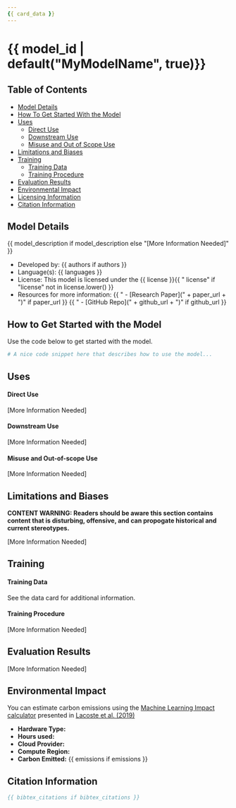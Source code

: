 ```yaml
---
{{ card_data }}
---
```


# {{ model_id | default("MyModelName", true)}}

## Table of Contents
- [Model Details](#model-details)
- [How To Get Started With the Model](#how-to-get-started-with-the-model)
- [Uses](#uses)
  - [Direct Use](#direct-use)
  - [Downstream Use](#downstream-use)
  - [Misuse and Out of Scope Use](#misuse-and-out-of-scope-use)
- [Limitations and Biases](#limitations-and-biases)
- [Training](#training)
  - [Training Data](#training-data)
  - [Training Procedure](#training-procedure)
- [Evaluation Results](#evaluation-results)
- [Environmental Impact](#environmental-impact)
- [Licensing Information](#licensing-information)
- [Citation Information](#citation-information)


## Model Details

<!-- Give an overview of your model, the relevant research paper, who trained it, etc.  -->

{{ model_description if model_description else "[More Information Needed]" }}

- Developed by: {{ authors if authors }}
- Language(s): {{ languages }}
- License: This model is licensed under the {{ license }}{{ " license" if "license" not in license.lower() }}
- Resources for more information:
{{ "  - [Research Paper](" + paper_url + ")" if paper_url }}
{{ "  - [GitHub Repo](" + github_url + ")" if github_url }}


## How to Get Started with the Model

Use the code below to get started with the model.

```python
# A nice code snippet here that describes how to use the model...
```

## Uses

#### Direct Use

<!-- Describe what kind of tasks this model can be used for directly or problems it can solve. -->

[More Information Needed]

#### Downstream Use

<!-- Describe how this model could be leveraged by a downstream model (if applicable) -->

[More Information Needed]

#### Misuse and Out-of-scope Use

<!-- Describe ways in which this model ***should not*** be used. -->

[More Information Needed]

## Limitations and Biases

<!-- Describe limitations and biases of this model or models of it's type. -->

**CONTENT WARNING: Readers should be aware this section contains content that is disturbing, offensive, and can propogate historical and current stereotypes.**

[More Information Needed]

## Training

#### Training Data

<!-- Describe the dataset used to train this model. -->
<!-- Refer to data card if dataset is provided and exists on the hub -->

See the data card for additional information.

#### Training Procedure

<!-- Describe the preprocessing, hardware used, training hyperparameters, etc. -->

[More Information Needed]

## Evaluation Results

<!-- Describe evaluation results of this model across any datasets it was evaluated on. -->

[More Information Needed]

## Environmental Impact

<!-- Provide information to document the environmental impact of this model -->

You can estimate carbon emissions using the [Machine Learning Impact calculator](https://mlco2.github.io/impact#compute) presented in [Lacoste et al. (2019)](https://arxiv.org/abs/1910.09700)

- **Hardware Type:**
- **Hours used:**
- **Cloud Provider:**
- **Compute Region:**
- **Carbon Emitted:** {{ emissions if emissions }}


## Citation Information

```bibtex
{{ bibtex_citations if bibtex_citations }}
```
